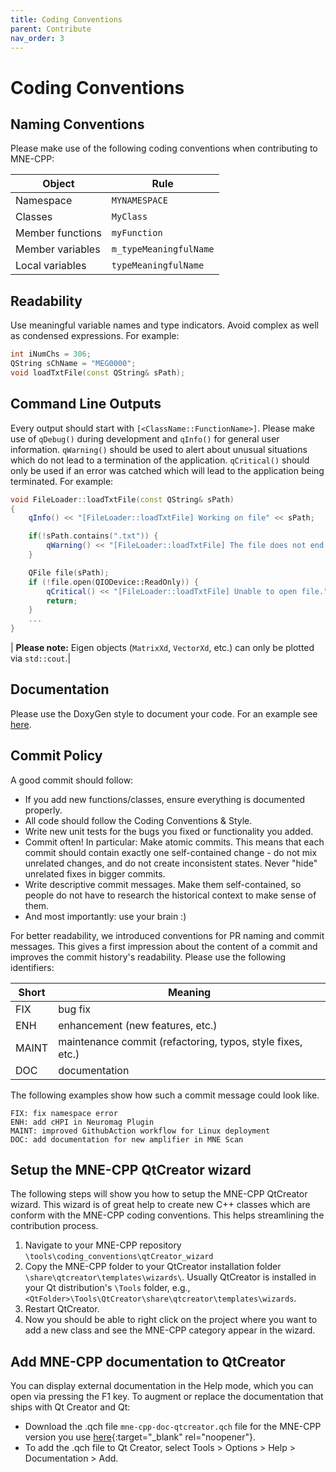 ```yaml
---
title: Coding Conventions
parent: Contribute
nav_order: 3
---
```

# Coding Conventions

## Naming Conventions

Please make use of the following coding conventions when contributing to MNE-CPP:

|Object|Rule|
| --------------- | ------------------- |
|Namespace 	      |`MYNAMESPACE`          |
|Classes 	        |`MyClass`              |
|Member functions |`myFunction`           |
|Member variables |`m_typeMeaningfulName` |
|Local variables 	|`typeMeaningfulName`   |

## Readability

Use meaningful variable names and type indicators. Avoid complex as well as condensed expressions. For example:

```cpp
int iNumChs = 306;
QString sChName = "MEG0000";
void loadTxtFile(const QString& sPath);
```

## Command Line Outputs

Every output should start with `[<ClassName::FunctionName>]`. Please make use of `qDebug()` during development and `qInfo()` for general user information. `qWarning()` should be used to alert about unusual situations which do not lead to a termination of the application. `qCritical()` should only be used if an error was catched which will lead to the application being terminated. For example:

```cpp
void FileLoader::loadTxtFile(const QString& sPath)
{
    qInfo() << "[FileLoader::loadTxtFile] Working on file" << sPath;

    if(!sPath.contains(".txt")) {
        qWarning() << "[FileLoader::loadTxtFile] The file does not end with .txt."
    }

    QFile file(sPath);
    if (!file.open(QIODevice::ReadOnly)) {
        qCritical() << "[FileLoader::loadTxtFile] Unable to open file."
        return;
    }
    ...
}
```

| **Please note:** Eigen objects (`MatrixXd`, `VectorXd`, etc.) can only be plotted via `std::cout`.|

## Documentation

Please use the DoxyGen style to document your code. For an example see [here](https://github.com/mne-tools/mne-cpp/blob/master/libraries/connectivity/network/network.h).

## Commit Policy

A good commit should follow: 

 * If you add new functions/classes, ensure everything is documented properly.
 * All code should follow the Coding Conventions & Style.
 * Write new unit tests for the bugs you fixed or functionality you added.
 * Commit often! In particular: Make atomic commits. This means that each commit should contain exactly one self-contained change - do not mix unrelated changes, and do not create inconsistent states. Never "hide" unrelated fixes in bigger commits.
 * Write descriptive commit messages. Make them self-contained, so people do not have to research the historical context to make sense of them.
 * And most importantly: use your brain :)

For better readability, we introduced conventions for PR naming and commit messages. This gives a first impression about the content of a commit and improves the commit history's readability. Please use the following identifiers:

| Short | Meaning                                       |
|-------|-----------------------------------------------|
| FIX   | bug fix                                       |
| ENH   | enhancement (new features, etc.)              |
| MAINT | maintenance commit (refactoring, typos, style fixes, etc.) |
| DOC   | documentation                                 |

The following examples show how such a commit message could look like.
```
FIX: fix namespace error 
ENH: add cHPI in Neuromag Plugin
MAINT: improved GithubAction workflow for Linux deployment
DOC: add documentation for new amplifier in MNE Scan
```

## Setup the MNE-CPP QtCreator wizard

The following steps will show you how to setup the MNE-CPP QtCreator wizard. This wizard is of great help to create new C++ classes which are conform with the MNE-CPP coding conventions. This helps streamlining the contribution process.

 1. Navigate to your MNE-CPP repository `\tools\coding_conventions\qtCreator_wizard`
 2. Copy the MNE-CPP folder to your QtCreator installation folder `\share\qtcreator\templates\wizards\`. Usually QtCreator is installed in your Qt distribution's `\Tools` folder, e.g., `<QtFolder>\Tools\QtCreator\share\qtcreator\templates\wizards`.
 3. Restart QtCreator.
 4. Now you should be able to right click on the project where you want to add a new class and see the MNE-CPP category appear in the wizard.

## Add MNE-CPP documentation to QtCreator

You can display external documentation in the Help mode, which you can open via pressing the F1 key. To augment or replace the documentation that ships with Qt Creator and Qt:

 * Download the .qch file `mne-cpp-doc-qtcreator.qch` file for the MNE-CPP version you use [here](https://github.com/mne-tools/mne-cpp/releases){:target="_blank" rel="noopener"}.
 * To add the .qch file to Qt Creator, select Tools > Options > Help > Documentation > Add.

